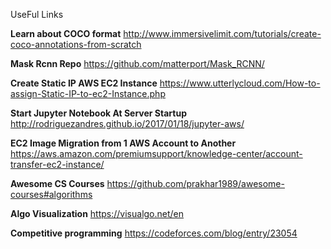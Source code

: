 UseFul Links

**Learn about COCO format**
http://www.immersivelimit.com/tutorials/create-coco-annotations-from-scratch

**Mask Rcnn Repo**
https://github.com/matterport/Mask_RCNN/

**Create Static IP AWS EC2 Instance**
https://www.utterlycloud.com/How-to-assign-Static-IP-to-ec2-Instance.php

**Start Jupyter Notebook At Server Startup**
http://rodriguezandres.github.io/2017/01/18/jupyter-aws/

**EC2 Image Migration from 1 AWS Account to Another**
https://aws.amazon.com/premiumsupport/knowledge-center/account-transfer-ec2-instance/

**Awesome CS Courses**
https://github.com/prakhar1989/awesome-courses#algorithms

**Algo Visualization**
https://visualgo.net/en

**Competitive programming**
https://codeforces.com/blog/entry/23054
